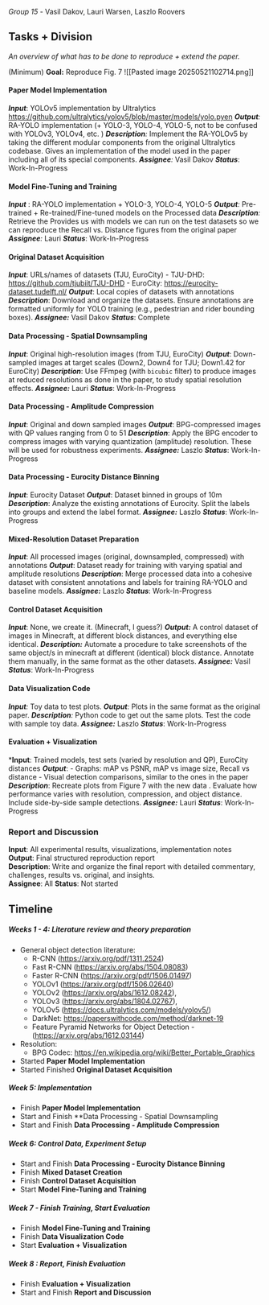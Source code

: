 *Group 15* - Vasil Dakov, Lauri Warsen, Laszlo Roovers

## Tasks + Division 
*An overview of what has to be done to reproduce + extend the paper.*

(Minimum) **Goal:** Reproduce Fig. 7 ![[Pasted image 20250521102714.png]]

#### Paper Model Implementation 
***Input***: YOLOv5 implementation by Ultralytics https://github.com/ultralytics/yolov5/blob/master/models/yolo.pyen
***Output**:* RA-YOLO implementation (+ YOLO-3, YOLO-4, YOLO-5, not to be confused with YOLOv3, YOLOv4, etc. ) 
***Description**:* Implement the RA-YOLOv5 by taking the different modular components from the original Ultralytics codebase. Gives an implementation of the model used in the paper including all of its special components.
***Assignee**:* Vasil Dakov 
***Status***: Work-In-Progress

#### Model Fine-Tuning and Training 
***Input*** : RA-YOLO implementation + YOLO-3, YOLO-4, YOLO-5
***Output**:* Pre-trained + Re-trained/Fine-tuned models on the Processed data
***Description**:* Retrieve the Provides us with models we can run on the test datasets so we can reproduce the Recall vs. Distance figures from the original paper
***Assignee**:* Lauri
***Status***: Work-In-Progress

#### Original Dataset Acquisition
***Input***: URLs/names of datasets (TJU, EuroCity)
	- TJU-DHD: https://github.com/tjubiit/TJU-DHD 
	- EuroCity: https://eurocity-dataset.tudelft.nl/
***Output***: Local copies of datasets with annotations
***Description***: Download and organize the datasets. Ensure annotations are formatted uniformly for YOLO training (e.g., pedestrian and rider bounding boxes).
***Assignee:*** Vasil Dakov
***Status***: Complete

#### Data Processing - Spatial Downsampling 
***Input***: Original high-resolution images (from TJU, EuroCity)
***Output***: Down-sampled images at target scales (Down2, Down4 for TJU; Down1.42 for EuroCity)
***Description***: Use FFmpeg (with `bicubic` filter) to produce images at reduced resolutions as done in the paper, to study spatial resolution effects.
***Assignee:*** Lauri
***Status***: Work-In-Progress
#### Data Processing - Amplitude Compression
***Input***: Original and down sampled images
***Output***: BPG-compressed images with QP values ranging from 0 to 51
***Description***: Apply the BPG encoder to compress images with varying quantization (amplitude) resolution. These will be used for robustness experiments.
***Assignee:*** Laszlo
***Status***: Work-In-Progress

#### Data Processing - Eurocity Distance Binning
***Input***: Eurocity Dataset
***Output***: Dataset binned in groups of 10m
***Description***: Analyze the existing annotations of Eurocity. Split the labels into groups and extend the label format.
***Assignee:*** Laszlo
***Status***: Work-In-Progress
#### Mixed-Resolution Dataset Preparation
***Input***: All processed images (original, downsampled, compressed) with annotations
***Output***: Dataset ready for training with varying spatial and amplitude resolutions
***Description***: Merge processed data into a cohesive dataset with consistent annotations and labels for training RA-YOLO and baseline models.
***Assignee:*** Laszlo
***Status***: Work-In-Progress

#### Control Dataset Acquisition 
***Input***: None, we create it. (Minecraft, I guess?)
***Output:*** A control dataset of images in Minecraft, at different block distances, and everything else identical.
***Description:*** Automate a procedure to take screenshots of the same object/s in minecraft at different (identical) block distance. Annotate them manually, in the same format as the other datasets. 
***Assignee:*** Vasil
***Status***: Work-In-Progress

#### Data Visualization Code
***Input**:* Toy data to test plots.
***Output**:* Plots in the same format as the original paper.
***Description**:* Python code to get out the same plots. Test the code with sample toy data.
***Assignee:*** Laszlo
***Status***: Work-In-Progress

#### Evaluation + Visualization
 ***Input**: Trained models, test sets (varied by resolution and QP), EuroCity distances
***Output***:
    - Graphs: mAP vs PSNR, mAP vs image size, Recall vs distance
    - Visual detection comparisons, similar to the ones in the paper
***Description***: Recreate plots from Figure  7 with the new data . Evaluate how performance varies with resolution, compression, and object distance. Include side-by-side sample detections.
***Assignee:*** Lauri
***Status***: Work-In-Progress

### Report and Discussion
**Input**: All experimental results, visualizations, implementation notes  
**Output**: Final structured reproduction report  
**Description**: Write and organize the final report with detailed commentary, challenges, results vs. original, and insights.  
**Assignee**:  All
**Status**: Not started



## Timeline

##### Weeks 1 - 4: Literature review and theory preparation 
- General object detection literature: 
	- R-CNN (https://arxiv.org/pdf/1311.2524)
	- Fast R-CNN (https://arxiv.org/abs/1504.08083)
	- Faster R-CNN (https://arxiv.org/pdf/1506.01497)
	- YOLOv1 (https://arxiv.org/pdf/1506.02640)
	- YOLOv2 (https://arxiv.org/abs/1612.08242), 
	- YOLOv3 (https://arxiv.org/abs/1804.02767), 
	- YOLOv5 (https://docs.ultralytics.com/models/yolov5/)
	- DarkNet: https://paperswithcode.com/method/darknet-19 
	- Feature Pyramid Networks for Object Detection - (https://arxiv.org/abs/1612.03144)
- Resolution: 
	- BPG Codec: https://en.wikipedia.org/wiki/Better_Portable_Graphics 
- Started **Paper Model Implementation** 
- Started Finished **Original Dataset Acquisition**
##### Week 5: Implementation 
- Finish **Paper Model Implementation** 
- Start and Finish **Data Processing - Spatial Downsampling
- Start and Finish **Data Processing - Amplitude Compression**
##### Week 6: Control Data, Experiment Setup 
- Start and Finish **Data Processing - Eurocity Distance Binning**
- Finish **Mixed Dataset Creation**
- Finish **Control Dataset Acquisition** 
- Start **Model Fine-Tuning and Training**
##### Week 7 - Finish Training, Start Evaluation 
- Finish **Model Fine-Tuning and Training**
- Finish **Data Visualization Code**
- Start **Evaluation + Visualization**
##### Week 8 : Report, Finish Evaluation 
- Finish **Evaluation + Visualization**
- Start and Finish **Report and Discussion**





